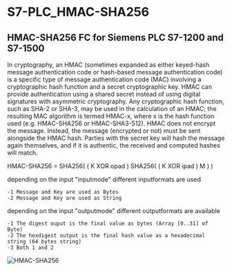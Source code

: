 # S7-PLC_HMAC-SHA256
## HMAC-SHA256 FC for Siemens PLC S7-1200 and S7-1500
In cryptography, an HMAC (sometimes expanded as either keyed-hash message authentication code or hash-based message authentication code)
is a specific type of message authentication code (MAC) involving a cryptographic hash function and a secret cryptographic key.
HMAC can provide authentication using a shared secret instead of using digital signatures with asymmetric cryptography.
Any cryptographic hash function, such as SHA-2 or SHA-3, may be used in the calculation of an HMAC; 
the resulting MAC algorithm is termed HMAC-x, where x is the hash function used (e.g. HMAC-SHA256 or HMAC-SHA3-512).
HMAC does not encrypt the message. Instead, the message (encrypted or not) must be sent alongside the HMAC hash. 
Parties with the secret key will hash the message again themselves, and if it is authentic, the received and computed hashes will match. 

HMAC-SHA256 = SHA256( ( K XOR opad ) <concat> SHA256( ( K XOR ipad ) <concat> M ) )

depending on the input "inputmode" different inputformats are used

    -1 Message and Key are used as Bytes
    -2 Message and Key are used as String

depending on the input "outputmode" different outputformats are available

    -1 The digest ouput is the final value as bytes (Array [0..31] of Byte)
    -2 The hexdigest output is the final hash value as a hexadecimal string (64 bytes string)
    -3 Both 1 and 2
 
![HMAC-SHA256](https://github.com/user-attachments/assets/ae1047e6-189b-4f92-9a73-a58d6404cc68)
